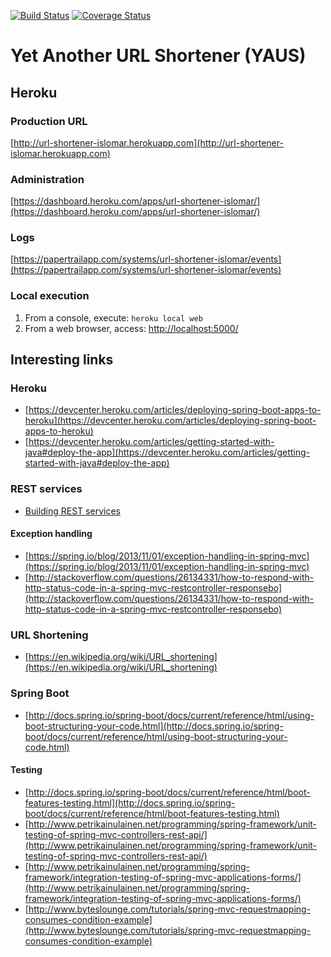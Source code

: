 [![Build Status](https://travis-ci.org/islomar/url-shortener-islomar.svg)](https://travis-ci.org/islomar/url-shortener-islomar)
[![Coverage Status](https://coveralls.io/repos/islomar/url-shortener-islomar/badge.svg?branch=master&service=github)](https://coveralls.io/github/islomar/url-shortener-islomar?branch=master)

# Yet Another URL Shortener (YAUS)


## Heroku 

### Production URL
[http://url-shortener-islomar.herokuapp.com](http://url-shortener-islomar.herokuapp.com)

### Administration
[https://dashboard.heroku.com/apps/url-shortener-islomar/](https://dashboard.heroku.com/apps/url-shortener-islomar/)

### Logs
[https://papertrailapp.com/systems/url-shortener-islomar/events](https://papertrailapp.com/systems/url-shortener-islomar/events)

### Local execution
1. From a console, execute: `heroku local web`
2. From a web browser, access: [http://localhost:5000/](http://localhost:5000/)


## Interesting links
### Heroku
* [https://devcenter.heroku.com/articles/deploying-spring-boot-apps-to-heroku](https://devcenter.heroku.com/articles/deploying-spring-boot-apps-to-heroku)
* [https://devcenter.heroku.com/articles/getting-started-with-java#deploy-the-app](https://devcenter.heroku.com/articles/getting-started-with-java#deploy-the-app)

### REST services
* [Building REST services](http://spring.io/guides/tutorials/bookmarks/)

#### Exception handling
* [https://spring.io/blog/2013/11/01/exception-handling-in-spring-mvc](https://spring.io/blog/2013/11/01/exception-handling-in-spring-mvc)
* [http://stackoverflow.com/questions/26134331/how-to-respond-with-http-status-code-in-a-spring-mvc-restcontroller-responsebo](http://stackoverflow.com/questions/26134331/how-to-respond-with-http-status-code-in-a-spring-mvc-restcontroller-responsebo)

### URL Shortening
* [https://en.wikipedia.org/wiki/URL_shortening](https://en.wikipedia.org/wiki/URL_shortening)


### Spring Boot
* [http://docs.spring.io/spring-boot/docs/current/reference/html/using-boot-structuring-your-code.html](http://docs.spring.io/spring-boot/docs/current/reference/html/using-boot-structuring-your-code.html)

#### Testing
* [http://docs.spring.io/spring-boot/docs/current/reference/html/boot-features-testing.html](http://docs.spring.io/spring-boot/docs/current/reference/html/boot-features-testing.html)
* [http://www.petrikainulainen.net/programming/spring-framework/unit-testing-of-spring-mvc-controllers-rest-api/](http://www.petrikainulainen.net/programming/spring-framework/unit-testing-of-spring-mvc-controllers-rest-api/)
* [http://www.petrikainulainen.net/programming/spring-framework/integration-testing-of-spring-mvc-applications-forms/](http://www.petrikainulainen.net/programming/spring-framework/integration-testing-of-spring-mvc-applications-forms/)
* [http://www.byteslounge.com/tutorials/spring-mvc-requestmapping-consumes-condition-example](http://www.byteslounge.com/tutorials/spring-mvc-requestmapping-consumes-condition-example)
